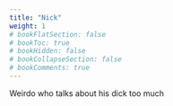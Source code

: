 ```yaml
---
title: "Nick"
weight: 1
# bookFlatSection: false
# bookToc: true
# bookHidden: false
# bookCollapseSection: false
# bookComments: true
---
```

Weirdo  who talks about his dick too much